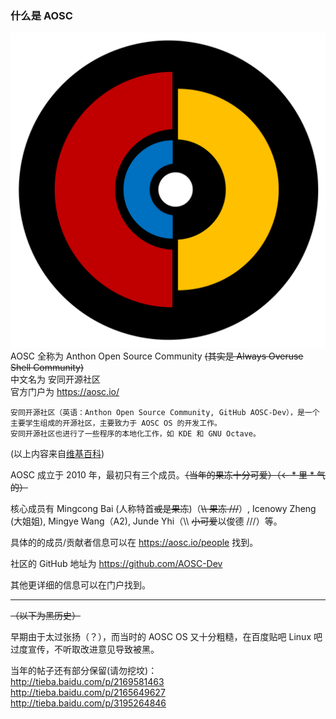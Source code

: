 ### 什么是 AOSC  

![AOSC Logo](../img/AOSCLogo.png)
AOSC 全称为 Anthon Open Source Community ~~(其实是 Always Overuse Shell Community)~~  
中文名为 安同开源社区  
官方门户为 https://aosc.io/

```
安同开源社区（英语：Anthon Open Source Community, GitHub AOSC-Dev），是一个主要学生组成的开源社区，主要致力于 AOSC OS 的开发工作。
安同开源社区也进行了一些程序的本地化工作，如 KDE 和 GNU Octave。
```
(以上内容来自[维基百科](https://zh.wikipedia.org/zh-cn/%E5%AE%89%E5%90%8C%E5%BC%80%E6%BA%90%E7%A4%BE%E5%8C%BA))

AOSC 成立于 2010 年，最初只有三个成员。~~（当年的果冻十分可爱）（← \* 里 \* 气的）~~

核心成员有 Mingcong Bai (人称特首~~或是果冻~~)（~~\\\ 果冻 ///~~）, Icenowy Zheng (大姐姐), Mingye Wang（A2), Junde Yhi（\\\ ~~小可爱~~以俊德 ///）等。

具体的的成员/贡献者信息可以在 https://aosc.io/people 找到。

社区的 GitHub 地址为 https://github.com/AOSC-Dev

其他更详细的信息可以在门户找到。

-----

~~（以下为黑历史）~~

早期由于太过张扬（？），而当时的 AOSC OS 又十分粗糙，在百度贴吧 Linux 吧过度宣传，不听取改进意见导致被黑。

当年的帖子还有部分保留(请勿挖坟)：  
http://tieba.baidu.com/p/2169581463  
http://tieba.baidu.com/p/2165649627  
http://tieba.baidu.com/p/3195264846